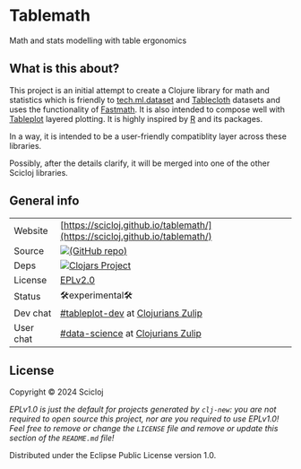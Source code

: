 # Tablemath

Math and stats modelling with table ergonomics

## What is this about?

This project is an initial attempt to create a Clojure library for math and statistics which is friendly to [tech.ml.dataset](https://github.com/techascent/tech.ml.dataset) and [Tablecloth](https://scicloj.github.io/tablecloth) datasets and uses the functionality of [Fastmath](https://github.com/generateme/fastmath). It is also intended to compose well with [Tableplot](https://scicloj.github.io/tableplot/) layered plotting. It is highly inspired by [R](https://www.r-project.org/) and its packages.

In a way, it is intended to be a user-friendly compatiblity layer across these libraries.

Possibly, after the details clarify, it will be merged into one of the other Scicloj libraries.

## General info
|||
|-|-|
|Website | [https://scicloj.github.io/tablemath/](https://scicloj.github.io/tablemath/)
|Source |[![(GitHub repo)](https://img.shields.io/badge/github-%23121011.svg?style=for-the-badge&logo=github&logoColor=white)](https://github.com/scicloj/tablemath)|
|Deps |[![Clojars Project](https://img.shields.io/clojars/v/org.scicloj/tablemath.svg)](https://clojars.org/org.scicloj/tablemath)|
|License |[EPLv2.0](https://github.com/scicloj/tablemath/blob/main/LICENSE)|
|Status |🛠experimental🛠|
|Dev chat|[#tableplot-dev](https://clojurians.zulipchat.com/#narrow/channel/474332-tablemath-dev) at [Clojurians Zulip](https://scicloj.github.io/docs/community/chat/)|
|User chat|[#data-science](https://clojurians.zulipchat.com/#narrow/stream/151924-data-science) at [Clojurians Zulip](https://scicloj.github.io/docs/community/chat/)|

## License

Copyright © 2024 Scicloj

_EPLv1.0 is just the default for projects generated by `clj-new`: you are not_
_required to open source this project, nor are you required to use EPLv1.0!_
_Feel free to remove or change the `LICENSE` file and remove or update this_
_section of the `README.md` file!_

Distributed under the Eclipse Public License version 1.0.
